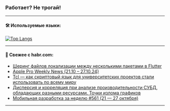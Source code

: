 ### Работает? Не трогай!

---
<!--
#### 🛠️ Technical stack:

![Java](https://img.shields.io/badge/Java-informational?logo=Oracle&style=flat&logoColor=white&color=FF4500)
![Kotlin](https://img.shields.io/badge/Kotlin-informational?logo=Kotlin&style=flat&logoColor=white&color=774D97)
![TS](https://img.shields.io/badge/TypeScript-informational?logo=typeScript&style=flat&logoColor=black&color=017acc)
![Python](https://img.shields.io/badge/Python-informational?logo=Python&style=flat&logoColor=black&color=ffdd54) <br>
![Spring](https://img.shields.io/badge/Spring-informational?logo=Spring&style=flat&logoColor=white&color=6DB33F) 
![SpringBoot](https://img.shields.io/badge/SpringBoot-informational?logo=SpringBoot&style=flat&logoColor=white&color=6DB33F)
![Nest](https://img.shields.io/badge/NestJS-informational?logo=NestJS&style=flat&logoColor=white&color=E0234E) 
![NodeJS](https://img.shields.io/badge/NodeJS-informational?logo=node.js&style=flat&logoColor=white&color=70A760)<br>
![PostgreSQL](https://img.shields.io/badge/PostgreSQL-informational?logo=PostgreSQL&style=flat&logoColor=white&color=DAA520)
![MongoDB](https://img.shields.io/badge/MongoDB-informational?logo=MongoDB&style=flat&logoColor=white&color=870000)
![Apache](https://img.shields.io/badge/Apache-informational?logo=apache&style=flat&logoColor=white&color=f74e28)

___ 
-->

#### 🛠️ Используемые языки:

[![Top Langs](https://github-readme-stats-82jvfl3w3-advtsettinggmailcoms-projects.vercel.app/api/top-langs/?username=zloylis&langs_count=10&hide_title=true&title_color=e6edf3&size_weight=0.5&count_weight=0.5&layout=compact&hide_progress=true&hide_border=true&theme=dracula)](https://github.com/zloylis)

<!---


####  :octocat:&nbsp;&nbsp; Статистика:

![GitHub stats](https://github-readme-stats-u2qms2cxw-advtsettinggmailcoms-projects.vercel.app/api?username=zloylis&show_icons=true&hide_border=true&theme=dracula&title_color=e6edf3&include_all_commits=true&count_private=true&hide_rank=false&hide_title=true&rank_icon=github)
-->
---

#### 💬 Свежее с habr.com:

<!-- BLOG-POST-LIST:START -->
- [Шеринг файлов локализации между несколькими пакетами в Flutter](https://habr.com/ru/articles/853848/?utm_source=habrahabr&utm_medium=rss&utm_campaign=853848)
- [Apple Pro Weekly News &lpar;21.10 – 27.10.24&rpar;](https://habr.com/ru/articles/853842/?utm_source=habrahabr&utm_medium=rss&utm_campaign=853842)
- [Tcl — как скриптовый язык для университетских проектов стали использовать по всему миру](https://habr.com/ru/companies/mws/articles/853166/?utm_source=habrahabr&utm_medium=rss&utm_campaign=853166)
- [Дисперсия и корреляция при анализе производительности СУБД, обладающих разными ресурсами. Точки излома графиков](https://habr.com/ru/articles/853836/?utm_source=habrahabr&utm_medium=rss&utm_campaign=853836)
- [Мобильная разработка за неделю #561 &lpar;21 — 27 октября&rpar;](https://habr.com/ru/articles/853822/?utm_source=habrahabr&utm_medium=rss&utm_campaign=853822)
<!-- BLOG-POST-LIST:END -->

---
